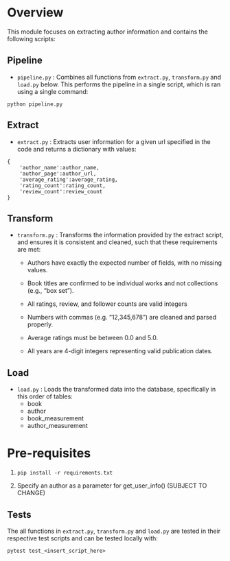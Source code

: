 # Overview

This module focuses on extracting author information and contains the following scripts:

## Pipeline
- `pipeline.py` : Combines all functions from `extract.py`, `transform.py` and `load.py` below. This performs the pipeline in a single script, which is ran using a single command:
```
python pipeline.py
```


## Extract
- `extract.py` : Extracts user information for a given url specified in the code and returns a dictionary with values:
```
{
    'author_name':author_name,
    'author_page':author_url,
    'average_rating':average_rating,
    'rating_count':rating_count,
    'review_count':review_count
}
```

## Transform
- `transform.py` : Transforms the information provided by the extract script, and ensures it is consistent and cleaned, such that these requirements are met:

    
    - Authors have exactly the expected number of fields, with no missing values.

    - Book titles are confirmed to be individual works and not collections (e.g., “box set”).

    - All ratings, review, and follower counts are valid integers

    - Numbers with commas (e.g. “12,345,678”) are cleaned and parsed properly.

    - Average ratings must be between 0.0 and 5.0.

    - All years are 4-digit integers representing valid publication dates.

## Load
- `load.py` : Loads the transformed data into the database, specifically in this order of tables:
    - book
    - author
    - book_measurement
    - author_measurement


# Pre-requisites

1. `pip install -r requirements.txt`

2. Specify an author as a parameter for get_user_info() (SUBJECT TO CHANGE)

## Tests

The all functions in `extract.py`, `transform.py` and `load.py` are tested in their respective test scripts and can be tested locally with:

```
pytest test_<insert_script_here>
```